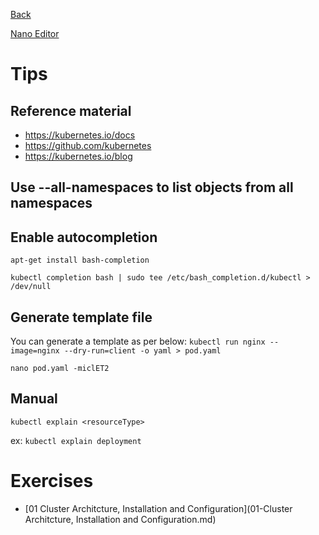 [Back](../README.md)


[Nano Editor](./Nano-Editor-Tricks.md)

# Tips

## Reference material

* https://kubernetes.io/docs
* https://github.com/kubernetes
* https://kubernetes.io/blog

## Use --all-namespaces to list objects from all namespaces

## Enable autocompletion

`apt-get install bash-completion`

`kubectl completion bash | sudo tee /etc/bash_completion.d/kubectl > /dev/null`

## Generate template file
You can generate a template as per below:
`kubectl run nginx --image=nginx --dry-run=client -o yaml > pod.yaml`

`nano pod.yaml -miclET2 `

## Manual

`kubectl explain <resourceType>`

ex: `kubectl explain deployment`

# Exercises

* [01 Cluster Architcture, Installation and Configuration](01-Cluster Architcture, Installation and Configuration.md)